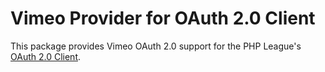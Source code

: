 # Vimeo Provider for OAuth 2.0 Client

This package provides Vimeo OAuth 2.0 support for the PHP League's [OAuth 2.0 Client](https://github.com/thephpleague/oauth2-client).
